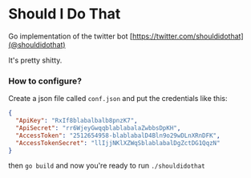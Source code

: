 Should I Do That
================

Go implementation of the twitter bot [https://twitter.com/shouldidothat](@shouldidothat)

It's pretty shitty.


### How to configure?

Create a json file called ``conf.json`` and put the credentials like this:

```json
{
  "ApiKey": "RxIf8blabalbalb8pnzK7",
  "ApiSecret": "rr6WjeyGwqqblablabalaZwbbsDpKH",
  "AccessToken": "2512654958-blablabalD4Bln9o29wDLnXRnDFK",
  "AccessTokenSecret": "llIjjNKlXZWqSblablabalDgZctDG1QqzN"
}
```

then ``go build`` and now you're ready to run ``./shouldidothat``

